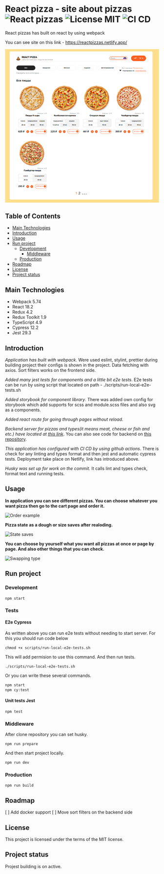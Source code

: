 # React pizza - site about pizzas ![React pizzas](https://badgen.net/badge/React/pizzas/orange?icon=label) ![License MIT](https://badgen.net/badge/License/MIT/black) ![CI CD](https://badgen.net/badge/Github/Actions/black?icon=github) 
 
React pizzas has built on react by using webpack

You can see site on this link - https://reactpizzas.netlify.app/

![Alt-текст](./photo_2023-01-06_18-12-23.jpg)


## Table of Contents

+ [Main Technologies](#Main-Technologies) 
+ [Introduction](#Introduction)
+ [Usage](#Usage)
+ [Run project](#Run-project)
  + [Development](#Development)
    + [Middleware](#Middleware)
  + [Production](#Production)
+ [Roadmap](#Roadmap)
+ [License](#License) 
+ [Project status](#Project-status) 


## Main Technologies 

+ Webpack 5.74
+ React 18.2
+ Redux 4.2
+ Redux Toolkit 1.9
+ TypeScript 4.9
+ Cypress 12.2
+ Jest 29.3


## Introduction

*Application has built with webpack*. Were used eslint, stylint, prettier during building project their configs is shown in the project. Data fetching with axios. Sort filters works on the frontend side.

*Added many jest tests for components and a little bit e2e tests*. E2e tests can be run by using script that located on path - ./scripts/run-local-e2e-tests.sh

*Added storybook for component library*. There was added own config for storybook which add supports for scss and module.scss files and also svg as a components.

*Added react route for going through pages without reload*.

*Backend server for pizzas and types(it means meat, cheese or fish and etc.) have located at [this link](https://reactpizzas.ru:5000/)*. You can also see code for backend on [this repository](https://github.com/bot1291/Back-React-Pizza). 

*This application has configured with CI CD by using github actions*. There is check for any linting and types format and then jest and automatic cypress tests. Deployment take place on Netlify, link has introduced above.

*Husky was set up for work on the commit.* It calls lint and types check, format text and running tests.


## Usage

**In application you can see different pizzas. You can choose whatever you want pizza then go to the cart page and order it.**

![Order example](https://media1.giphy.com/media/Q1TiP2OdpRu8Mz71oR/giphy.gif?cid=790b7611185bd9d37c0878c597756f0c970c59c0c2ee1920&rid=giphy.gif&ct=g) 


**Pizza state as a dough or size saves after realoding.** 

![State saves](https://media3.giphy.com/media/DLnKQxo3u2GSJemyTS/giphy.gif?cid=790b7611dc9ddba35a01c2c581951a26b4641cff2f487eef&rid=giphy.gif&ct=g) 

**You can choose by yourself what you want all pizzas at once or page by page. And also other things that you can check.**

![Swapping type](https://media4.giphy.com/media/2cpwZVl4vmFMrp3kim/giphy.gif?cid=790b761158ae7204bc4b3db2cc864b13abeba8c2b6378896&rid=giphy.gif&ct=g) 


## Run project


### Development 
 
```
npm start
```

### Tests 


#### E2e Cypress 

As written above you can run e2e tests without needing to start server. For this you should run code below

```
chmod +x scripts/run-local-e2e-tests.sh
```

This will add permision to use this command. And then run tests.

```
./scripts/run-local-e2e-tests.sh
```

Or you can write these several commands.

```
npm start
npm cy:test
```


#### Unit tests Jest

```
npm test
```


### Middleware

After clone repository you can set husky.
 
```
npm run prepare
```

And then start project locally.

```
npm run dev
```


### Production 

```
npm run build
```

## Roadmap

[ ] Add docker support
[ ] Move sort filters on the backend side


## License

This project is licensed under the terms of the MIT license.


## Project status

Projest building is on active.
